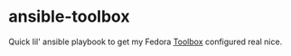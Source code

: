 ansible-toolbox
===============
Quick lil' ansible playbook to get my Fedora [Toolbox](https://github.com/containers/toolbox) configured real nice.
